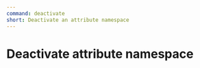 ```yaml
---
command: deactivate
short: Deactivate an attribute namespace
---
```


# Deactivate attribute namespace
